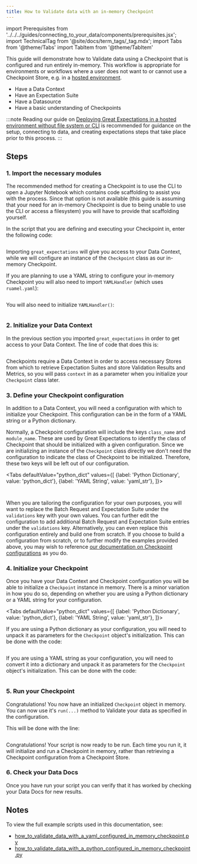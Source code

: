 ```yaml
---
title: How to Validate data with an in-memory Checkpoint
---
```

import Prerequisites from '../../../guides/connecting_to_your_data/components/prerequisites.jsx';
import TechnicalTag from '@site/docs/term_tags/_tag.mdx';
import Tabs from '@theme/Tabs'
import TabItem from '@theme/TabItem'

This guide will demonstrate how to Validate data using a Checkpoint that is configured and run entirely in-memory.  This workflow is appropriate for environments or workflows where a user does not want to or cannot use a Checkpoint Store, e.g. in a [hosted environment](../../../deployment_patterns/how_to_instantiate_a_data_context_hosted_environments.md).


<Prerequisites>

- Have a Data Context
- Have an Expectation Suite
- Have a Datasource
- Have a basic understanding of Checkpoints

</Prerequisites>

:::note
Reading our guide on [Deploying Great Expectations in a hosted environment without file system or CLI](../../../deployment_patterns/how_to_instantiate_a_data_context_hosted_environments.md) is recommended for guidance on the setup, connecting to data, and creating expectations steps that take place prior to this process.
:::

## Steps

### 1. Import the necessary modules

The recommended method for creating a Checkpoint is to use the CLI to open a Jupyter Notebook which contains code scaffolding to assist you with the process.  Since that option is not available (this guide is assuming that your need for an in-memory Checkpoint is due to being unable to use the CLI or access a filesystem) you will have to provide that scaffolding yourself.

In the script that you are defining and executing your Checkpoint in, enter the following code:

```python name="tests/integration/docusaurus/validation/checkpoints/how_to_validate_data_with_a_python_configured_in_memory_checkpoint.py imports"
```

Importing `great_expectations` will give you access to your Data Context, while we will configure an instance of the `Checkpoint` class as our in-memory Checkpoint.

If you are planning to use a YAML string to configure your in-memory Checkpoint you will also need to import `YAMLHandler` (which uses `ruamel.yaml`):

```python name="tests/integration/docusaurus/validation/checkpoints/how_to_validate_data_with_a_yaml_configured_in_memory_checkpoint.py imports"
```

You will also need to initialize `YAMLHandler()`:

```python name="tests/integration/docusaurus/validation/checkpoints/how_to_validate_data_with_a_yaml_configured_in_memory_checkpoint.py yaml"
```

### 2. Initialize your Data Context

In the previous section you imported `great_expectations` in order to get access to your Data Context.  The line of code that does this is:

```python name="tests/integration/docusaurus/validation/checkpoints/how_to_validate_data_with_a_python_configured_in_memory_checkpoint.py get_context"
```

Checkpoints require a Data Context in order to access necessary Stores from which to retrieve Expectation Suites and store Validation Results and Metrics, so you will pass `context` in as a parameter when you initialize your `Checkpoint` class later.

### 3. Define your Checkpoint configuration

In addition to a Data Context, you will need a configuration with which to initialize your Checkpoint.  This configuration can be in the form of a YAML string or a Python dictionary.

Normally, a Checkpoint configuration will include the keys `class_name` and `module_name`.  These are used by Great Expectations to identify the class of Checkpoint that should be initialized with a given configuration.  Since we are initializing an instance of the `Checkpoint` class directly we don't need the configuration to indicate the class of Checkpoint to be initialized.  Therefore, these two keys will be left out of our configuration.

<Tabs
  defaultValue="python_dict"
  values={[
    {label: 'Python Dictionary', value: 'python_dict'},
    {label: 'YAML String', value: 'yaml_str'},
  ]}>

  <TabItem value="python_dict">

```python name="tests/integration/docusaurus/validation/checkpoints/how_to_validate_data_with_a_python_configured_in_memory_checkpoint.py checkpoint_python_config"
```

  </TabItem>

  <TabItem value="yaml_str">

```python name="tests/integration/docusaurus/validation/checkpoints/how_to_validate_data_with_a_yaml_configured_in_memory_checkpoint.py checkpoint_config"
```

  </TabItem>

</Tabs>

When you are tailoring the configuration for your own purposes, you will want to replace the Batch Request and Expectation Suite under the `validations` key with your own values.  You can further edit the configuration to add additional Batch Request and Expectation Suite entries under the `validations` key.  Alternatively, you can even replace this configuration entirely and build one from scratch.  If you choose to build a configuration from scratch, or to further modify the examples provided above, you may wish to reference [our documentation on Checkpoint configurations](../../../terms/checkpoint.md#checkpoint-configuration) as you do. 

### 4. Initialize your Checkpoint 

Once you have your Data Context and Checkpoint configuration you will be able to initialize a `Checkpoint` instance in memory.  There is a minor variation in how you do so, depending on whether you are using a Python dictionary or a YAML string for your configuration.

<Tabs
  defaultValue="python_dict"
  values={[
    {label: 'Python Dictionary', value: 'python_dict'},
    {label: 'YAML String', value: 'yaml_str'},
  ]}>

  <TabItem value="python_dict">

If you are using a Python dictionary as your configuration, you will need to unpack it as parameters for the `Checkpoint` object's initialization.  This can be done with the code:

```python name="tests/integration/docusaurus/validation/checkpoints/how_to_validate_data_with_a_python_configured_in_memory_checkpoint.py checkpoint"
```

  </TabItem>

  <TabItem value="yaml_str">

If you are using a YAML string as your configuration, you will need to convert it into a dictionary and unpack it as parameters for the `Checkpoint` object's initialization.  This can be done with the code: 

```python name="tests/integration/docusaurus/validation/checkpoints/how_to_validate_data_with_a_yaml_configured_in_memory_checkpoint.py checkpoint"
```

  </TabItem>

</Tabs>

### 5. Run your Checkpoint

Congratulations!  You now have an initialized `Checkpoint` object in memory.  You can now use it's `run(...)` method to Validate your data as specified in the configuration.

This will be done with the line:

```python name="tests/integration/docusaurus/validation/checkpoints/how_to_validate_data_with_a_yaml_configured_in_memory_checkpoint.py checkpoint_run"
```

Congratulations!  Your script is now ready to be run.  Each time you run it, it will initialize and run a Checkpoint in memory, rather than retrieving a Checkpoint configuration from a Checkpoint Store.

### 6. Check your Data Docs

Once you have run your script you can verify that it has worked by checking your Data Docs for new results.

## Notes

To view the full example scripts used in this documentation, see:
- [how_to_validate_data_with_a_yaml_configured_in_memory_checkpoint.py](https://github.com/great-expectations/great_expectations/blob/develop/tests/integration/docusaurus/validation/checkpoints/how_to_validate_data_with_a_yaml_configured_in_memory_checkpoint.py)
- [how_to_validate_data_with_a_python_configured_in_memory_checkpoint.py](https://github.com/great-expectations/great_expectations/blob/develop/tests/integration/docusaurus/validation/checkpoints/how_to_validate_data_with_a_python_configured_in_memory_checkpoint.py)